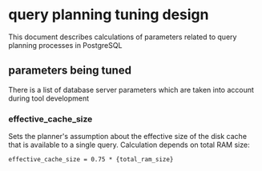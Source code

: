 # query planning tuning design

This document describes calculations of parameters related to query planning processes in PostgreSQL

## parameters being tuned

There is a list of database server parameters which are taken into account during tool development



### effective_cache_size

Sets the planner's assumption about the effective size of the disk cache that is available to a single query.
Calculation depends on total RAM size:

```
effective_cache_size = 0.75 * {total_ram_size}
```